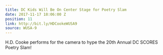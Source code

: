 ```yaml
---
title: DC Kids Will Be On Center Stage for Poetry Slam
date: 2017-11-17 18:06:00 Z
position: 11
link: http://bit.ly/HDCookeWUSA9
source: WUSA-9
---
```


H.D. Cooke performs for the camera to hype the 20th Annual DC SCORES Poetry Slam!